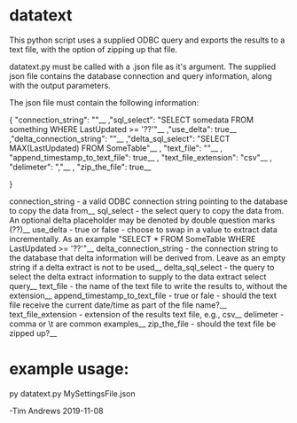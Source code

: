 # datatext
This python script uses a supplied ODBC query and exports the results to a text file, with the option of zipping up that file.

datatext.py must be called with a .json file as it's argument.  The supplied json file contains the database connection and query information, along with the output parameters.

The json file must contain the following information:

{
	"connection_string": "<someconnectionstring>"__
	,"sql_select": "SELECT somedata FROM something WHERE LastUpdated >= '??'"__
	,"use_delta":	true__
	,"delta_connection_string":  "<someconnectionstring>"__
	,"delta_sql_select":  "SELECT MAX(LastUpdated) FROM SomeTable"__
	, "text_file": "<choose a file name>"__
	, "append_timestamp_to_text_file":	true__
	, "text_file_extension":  "csv"__
	, "delimeter": ","__
	, "zip_the_file":	true__

}

connection_string - a valid ODBC connection string pointing to the database to copy the data from__
sql_select - the select query to copy the data from.  An optional delta placeholder may be denoted by double question marks (??)__
use_delta - true or false - choose to swap in a value to extract data incrementally.  As an example "SELECT * FROM SomeTable WHERE LastUpdated >= '??'"__
delta_connection_string - the connection string to the database that delta information will be derived from.  Leave as an empty string if a delta extract is not to be used__
delta_sql_select - the query to select the delta extract information to supply to the data extract select query__
text_file - the name of the text file to write the results to, without the extension__
append_timestamp_to_text_file - true or fale - should the text file receive the current date/time as part of the file name?__
text_file_extension - extension of the results text file, e.g., csv__
delimeter - comma or \t are common examples__
zip_the_file - should the text file be zipped up?__

# example usage:
py datatext.py MySettingsFile.json


-Tim Andrews 2019-11-08